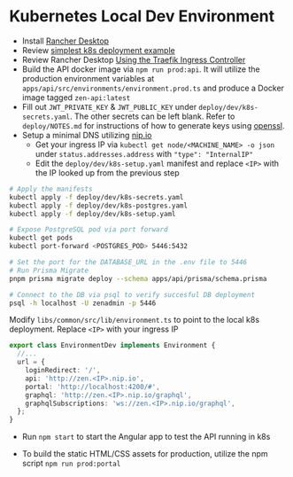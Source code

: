 # Kubernetes Local Dev Environment
- Install [Rancher Desktop](https://rancherdesktop.io/)
- Review [simplest k8s deployment example](https://github.com/jwsy/simplest-k8s/tree/mount-local)
- Review Rancher Desktop [Using the Traefik Ingress Controller](https://github.com/rancher-sandbox/docs.rancherdesktop.io/blob/main/docs/how-to-guides/traefik-ingress-example.md)
- Build the API docker image via `npm run prod:api`.  It will utilize the production environment variables at `apps/api/src/environments/environment.prod.ts` and produce a Docker image tagged `zen-api:latest`
- Fill out `JWT_PRIVATE_KEY` & `JWT_PUBLIC_KEY` under `deploy/dev/k8s-secrets.yaml`.  The other secrets can be left blank.  Refer to `deploy/NOTES.md` for instructions of how to generate keys using [openssl](https://www.openssl.org/docs/manmaster/man1/openssl.html).
- Setup a minimal DNS utilizing [nip.io](https://nip.io/)
  - Get your ingress IP via `kubectl get node/<MACHINE_NAME> -o json` under `status.addresses.address` with `"type": "InternalIP"`
  - Edit the `deploy/dev/k8s-setup.yaml` manifest and replace `<IP>` with the IP looked up from the previous step

```bash
# Apply the manifests
kubectl apply -f deploy/dev/k8s-secrets.yaml
kubectl apply -f deploy/dev/k8s-postgres.yaml
kubectl apply -f deploy/dev/k8s-setup.yaml
```

```bash
# Expose PostgreSQL pod via port forward
kubectl get pods
kubectl port-forward <POSTGRES_POD> 5446:5432

# Set the port for the DATABASE_URL in the .env file to 5446
# Run Prisma Migrate
pnpm prisma migrate deploy --schema apps/api/prisma/schema.prisma

# Connect to the DB via psql to verify succesful DB deployment
psql -h localhost -U zenadmin -p 5446
```

Modify `libs/common/src/lib/environment.ts` to point to the local k8s deployment.  Replace `<IP>` with your ingress IP
```ts
export class EnvironmentDev implements Environment {
  //...
  url = {
    loginRedirect: '/',
    api: 'http://zen.<IP>.nip.io',
    portal: 'http://localhost:4200/#',
    graphql: 'http://zen.<IP>.nip.io/graphql',
    graphqlSubscriptions: 'ws://zen.<IP>.nip.io/graphql',
  };
}
```

- Run `npm start` to start the Angular app to test the API running in k8s

- To build the static HTML/CSS assets for production, utilize the npm script `npm run prod:portal`